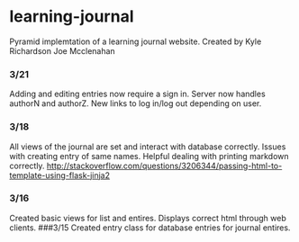 # learning-journal

Pyramid implemtation of a learning journal website.
Created by Kyle Richardson Joe Mcclenahan

### 3/21
Adding and editing entries now require a sign in. Server now handles authorN and authorZ. New links to log in/log out depending on user.
### 3/18
All views of the journal are set and interact with database correctly. Issues with creating entry of same names.
Helpful dealing with printing markdown correctly.
http://stackoverflow.com/questions/3206344/passing-html-to-template-using-flask-jinja2
### 3/16
Created basic views for list and entires. Displays correct html through web clients.
###3/15
Created entry class for database entries for journal entires.
